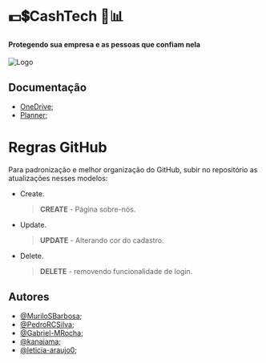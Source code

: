 

# 💵💲CashTech  🏧📊
#### Protegendo sua empresa e as pessoas que confiam nela




![Logo](https://dev-to-uploads.s3.amazonaws.com/uploads/articles/th5xamgrr6se0x5ro4g6.png)

## Documentação

 - [OneDrive](https://bandteccom.sharepoint.com/sites/Grupo10SPTECH2/Documentos%20Compartilhados/Forms/AllItems.aspx);
 - [Planner](https://tasks.office.com/sptech.school/Home/PlanViews/D8JES7gqSEqOdTiOhrvnUGQAGmch?Type=PlanLink&Channel=Link&CreatedTime=638127619042510000);


# Regras GitHub

Para padronização e melhor organização do GitHub, subir no repositório as atualizações nesses modelos: 
- Create.
	> **CREATE** - Página sobre-nós.
	
- Update.
	> **UPDATE** - Alterando cor do cadastro.

- Delete.
	> **DELETE** - removendo funcionalidade de login.

## Autores

- [@MuriloSBarbosa](https://github.com/MuriloSBarbosa);
- [@PedroRCSilva](https://github.com/PedroRCSilva);
- [@Gabriel-MRocha](https://github.com/Gabriel-MRocha);
- [@kanaiama](https://github.com/kanaiama);
- [@leticia-araujo0](https://github.com/leticia-araujo0);
